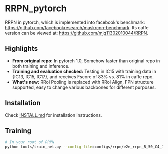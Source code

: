 # RRPN_pytorch
RRPN in pytorch, which is implemented into facebook's benchmark: https://github.com/facebookresearch/maskrcnn-benchmark. 
Its caffe version can be viewed at: https://github.com/mjq11302010044/RRPN.

## Highlights
- **From original repo:** In pytorch 1.0, Somehow faster than original repo in both training and inference.
- **Training and evaluation checked:** Testing in IC15 with training data in {IC13, IC15, IC17}, and receives Fscore of 83% vs. 81% in caffe repo.
- **What's new:** RRoI Pooling is replaced with RRoI Align, FPN structure supported, easy to change various backbones for different purposes.

## Installation

Check [INSTALL.md](INSTALL.md) for installation instructions.

## Training 
```bash
# In your root of RRPN
python tools/train_net.py --config-file=configs/rrpn/e2e_rrpn_R_50_C4_1x_ICDAR13_15_17_trial.yaml
```
